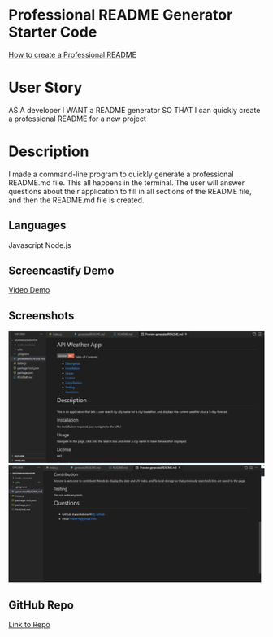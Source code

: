 # Professional README Generator Starter Code

[How to create a Professional README](https://coding-boot-camp.github.io/full-stack/github/professional-readme-guide)

# User Story
AS A developer
I WANT a README generator
SO THAT I can quickly create a professional README for a new project

# Description
I made a command-line program to quickly generate a professional README.md file. This all happens in the terminal. The user will answer questions about their application to fill in all sections of the README file, and then the README.md file is created. 

## Languages
Javascript
Node.js

## Screencastify Demo
[Video Demo](https://drive.google.com/file/d/1kBPMrhENmb8fhuHvXZTmxuh94AfVOaCN/view)

## Screenshots
![image](./utils/screenshot1.png)
![image](./utils/screenshot2.png)

## GitHub Repo
[Link to Repo](https://github.com/KarenAdkins84/ReadmeGenerator)